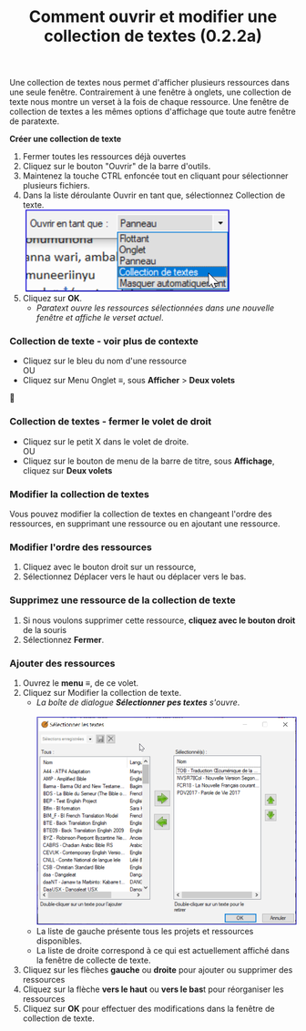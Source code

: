 ﻿---
title: Comment ouvrir et modifier une collection de textes (0.2.2a)
---

Une collection de textes nous permet d'afficher plusieurs ressources dans une seule fenêtre. Contrairement à une fenêtre à onglets, une collection de texte nous montre un verset à la fois de chaque ressource. Une fenêtre de collection de textes a les mêmes options d'affichage que toute autre fenêtre de paratexte.

**Créer une collection de texte**

1.  Fermer toutes les ressources déjà ouvertes
1.  Cliquez sur le bouton "Ouvrir" de la barre d'outils.
1.  Maintenez la touche CTRL enfoncée tout en cliquant pour sélectionner plusieurs fichiers.
1.  Dans la liste déroulante Ouvrir en tant que, sélectionnez Collection de texte.  
    ![](../../media/72f69bdab3bc80883b3edc8d147c3425.png)
1.  Cliquez sur **OK**.
     -  *Paratext ouvre les ressources sélectionnées dans une nouvelle fenêtre et affiche le verset actuel*.

### Collection de texte - voir plus de contexte 

-  Cliquez sur le bleu du nom d'une ressource  
  OU 
-  Cliquez sur Menu Onglet **≡**, sous **Afficher** \> **Deux volets**

📄

### Collection de textes - fermer le volet de droit

-  Cliquez sur le petit X dans le volet de droite.  
   OU  
-   Cliquez sur le bouton de menu de la barre de titre, sous **Affichage**, cliquez sur **Deux volets**

### Modifier la collection de textes

Vous pouvez modifier la collection de textes en changeant l'ordre des ressources, en supprimant une ressource ou en ajoutant une ressource.

### Modifier l'ordre des ressources 

1.  Cliquez avec le bouton droit sur un ressource, 
1.  Sélectionnez Déplacer vers le haut ou déplacer vers le bas.

### Supprimez une ressource de la collection de texte

1.  Si nous voulons supprimer cette ressource, **cliquez avec le bouton droit** de la souris 
1.  Sélectionnez **Fermer**.

### Ajouter des ressources 

1.  Ouvrez le **menu** **≡**, de ce volet.
1.  Cliquez sur Modifier la collection de texte.
     -  *La boîte de dialogue **Sélectionner pes textes** s'ouvre*.  
    ![](../../media/6f06076de0f8a06ffa8c2ef8c83f1497.png)  
     -  La liste de gauche présente tous les projets et ressources disponibles.
     -  La liste de droite correspond à ce qui est actuellement affiché dans la fenêtre de collecte de texte.
1.  Cliquez sur les flèches **gauche** ou **droite** pour ajouter ou supprimer des ressources
1.  Cliquez sur la flèche **vers le haut** ou **vers le bas**t pour réorganiser les ressources
1.  Cliquez sur **OK** pour effectuer des modifications dans la fenêtre de collection de texte.
